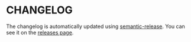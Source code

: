 # CHANGELOG

The changelog is automatically updated using [semantic-release](https://github.com/semantic-release/semantic-release).
You can see it on the [releases page](https://github.com/igordanchenko/yet-another-react-lightbox/releases).
